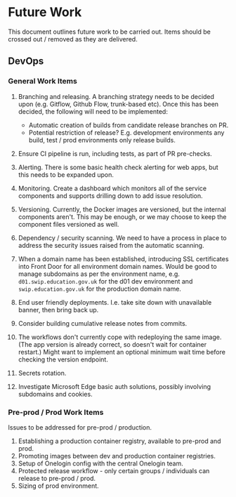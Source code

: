 # Future Work

This document outlines future work to be carried out. Items should be crossed out / removed as they are delivered.

## DevOps

### General Work Items

1. Branching and releasing. A branching strategy needs to be decided upon (e.g. Gitflow, Github Flow, trunk-based etc). Once this has been decided, the following will need to be implemented:
   - Automatic creation of builds from candidate release branches on PR.
   - Potential restriction of release? E.g. development environments any build, test / prod environments only release builds.

2. Ensure CI pipeline is run, including tests, as part of PR pre-checks.
   
3. Alerting. There is some basic health check alerting for web apps, but this needs to be expanded upon.

4. Monitoring. Create a dashboard which monitors all of the service components and supports drilling down to add issue resolution.

5. Versioning. Currently, the Docker images are versioned, but the internal components aren't. This may be enough, or we may choose to keep the component files versioned as well.

6. Dependency / security scanning. We need to have a process in place to address the security issues raised from the automatic scanning.
   
7. When a domain name has been established, introducing SSL certificates into Front Door for all environment domain names. Would be good to manage subdomains as per the environment name, e.g. `d01.swip.education.gov.uk` for the d01 dev environment and `swip.education.gov.uk` for the production domain name. 

8. End user friendly deployments. I.e. take site down with unavailable banner, then bring back up. 

9. Consider building cumulative release notes from commits.

10. The workflows don't currently cope with redeploying the same image. (The app version is already correct, so doesn't wait for container restart.) Might want to implement an optional minimum wait time before checking the version endpoint.

11. Secrets rotation.

12. Investigate Microsoft Edge basic auth solutions, possibly involving subdomains and cookies.

### Pre-prod / Prod Work Items

Issues to be addressed for pre-prod / production.

1. Establishing a production container registry, available to pre-prod and prod.
2. Promoting images between dev and production container registries.
3. Setup of Onelogin config with the central Onelogin team.
4. Protected release workflow - only certain groups / individuals can release to pre-prod / prod.
5. Sizing of prod environment.
